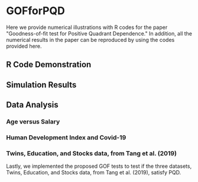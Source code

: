 # GOFforPQD

Here we provide numerical illustrations with R codes for the paper "Goodness-of-fit test for Positive Quadrant Dependence." 
In addition, all the numerical results in the paper can be reproduced by using the codes provided here. 

## R Code Demonstration

## Simulation Results

## Data Analysis

### Age versus Salary

### Human Development Index and Covid-19

### Twins, Education, and Stocks data, from Tang et al. (2019)
Lastly, we implemented the proposed GOF tests to test if the three datasets, Twins, Education, and Stocks data, from Tang et al. (2019), satisfy PQD. 




